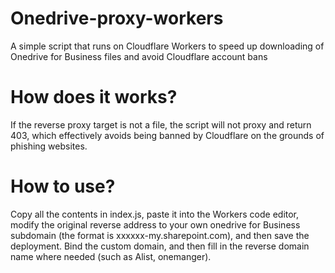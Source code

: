 # Onedrive-proxy-workers
A simple script that runs on Cloudflare Workers to speed up downloading of Onedrive for Business files and avoid Cloudflare account bans  

# How does it works?  
If the reverse proxy target is not a file, the script will not proxy and return 403, which effectively avoids being banned by Cloudflare on the grounds of phishing websites.  

# How to use?  
Copy all the contents in index.js, paste it into the Workers code editor, modify the original reverse address to your own onedrive for Business subdomain (the format is xxxxxx-my.sharepoint.com), and then save the deployment. Bind the custom domain, and then fill in the reverse domain name where needed (such as Alist, onemanger).
